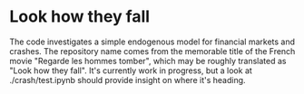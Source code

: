 # Look how they fall

The code investigates a simple endogenous  model for financial markets and crashes.
The repository name comes from the memorable title of the French movie "Regarde les hommes tomber", which may be roughly
translated as "Look how they fall".
It's currently work in progress, but a look at ./crash/test.ipynb should
provide insight on where it's heading.
